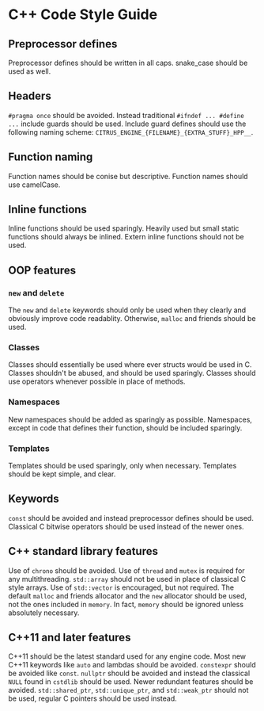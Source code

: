 # C++ Code Style Guide

## Preprocessor defines

Preprocessor defines should be written in all caps.
snake_case should be used as well.

## Headers

`#pragma once` should be avoided.
Instead traditional `#ifndef ... #define ...` include guards should be used.
Include guard defines should use the following naming scheme:
`CITRUS_ENGINE_{FILENAME}_{EXTRA_STUFF}_HPP__`.

## Function naming

Function names should be conise but descriptive.
Function names should use camelCase.

## Inline functions

Inline functions should be used sparingly.
Heavily used but small static functions should always be inlined.
Extern inline functions should not be used.

## OOP features

### `new` and `delete`

The `new` and `delete` keywords should only be used when they clearly and obviously improve code readablity.
Otherwise, `malloc` and friends should be used.

### Classes

Classes should essentially be used where ever structs would be used in C.
Classes shouldn't be abused, and should be used sparingly.
Classes should use operators whenever possible in place of methods.

### Namespaces

New namespaces should be added as sparingly as possible.
Namespaces, except in code that defines their function, should be included sparingly.

### Templates

Templates should be used sparingly, only when necessary.
Templates should be kept simple, and clear.

## Keywords

`const` should be avoided and instead preprocessor defines should be used.
Classical C bitwise operators should be used instead of the newer ones.

## C++ standard library features

Use of `chrono` should be avoided.
Use of `thread` and `mutex` is required for any multithreading.
`std::array` should not be used in place of classical C style arrays.
Use of `std::vector` is encouraged, but not required.
The default `malloc` and friends allocator and the `new` allocator should be used, not the ones included in `memory`.
In fact, `memory` should be ignored unless absolutely necessary.

## C++11 and later features

C++11 should be the latest standard used for any engine code.
Most new C++11 keywords like `auto` and lambdas should be avoided.
`constexpr` should be avoided like `const`.
`nullptr` should be avoided and instead the classical `NULL` found in `cstdlib` should be used.
Newer redundant features should be avoided.
`std::shared_ptr`, `std::unique_ptr`, and `std::weak_ptr` should not be used, regular C pointers should be used instead.
